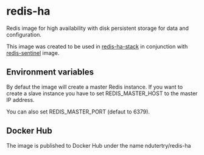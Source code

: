 # redis-ha

Redis image for high availability with disk persistent storage for data and configuration.

This image was created to be used in [redis-ha-stack](https://github.com/nicolas-dutertry/redis-ha-stack) in conjunction with [redis-sentinel](https://github.com/nicolas-dutertry/redis-ha-sentinel) image.

## Environment variables

By defaut the image will create a master Redis instance. If you want to create a slave instance you have to set REDIS_MASTER_HOST
to the master IP address.

You can also set REDIS_MASTER_PORT (defaut to 6379).

## Docker Hub

The image is published to Docker Hub under the name ndutertry/redis-ha
